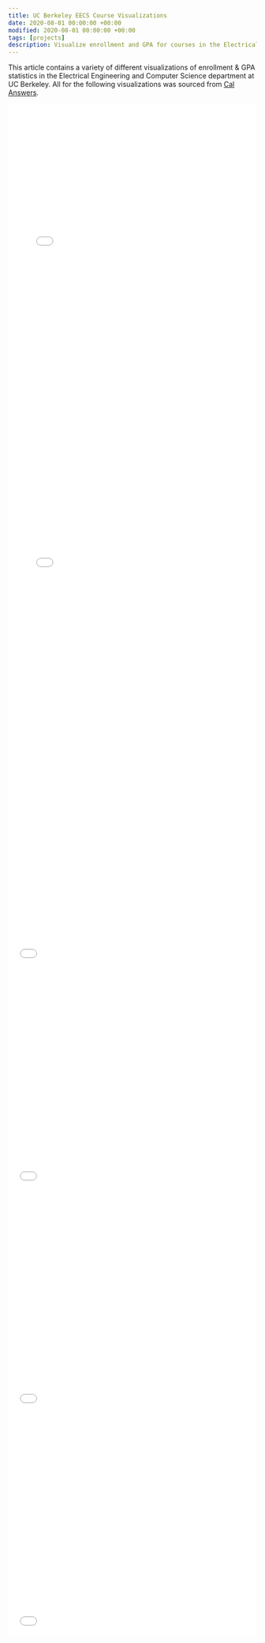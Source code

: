 ```yaml
---
title: UC Berkeley EECS Course Visualizations
date: 2020-08-01 00:00:00 +00:00
modified: 2020-08-01 00:00:00 +00:00
tags: [projects]
description: Visualize enrollment and GPA for courses in the Electrical Engineering & Computer Science department at UC Berkeley.
---
```


This article contains a variety of different visualizations of enrollment & GPA statistics in the Electrical Engineering and Computer Science department at UC Berkeley. All for the following visualizations was sourced from [Cal Answers](https://calanswers.berkeley.edu).





<iframe id="igraph" scrolling="no" style="border:none;" seamless="seamless" src="../../../assets/html/plots/eecs_fall_2019_enrollment.html" height="650" width="100%"></iframe>

<iframe id="igraph" scrolling="no" style="border:none;" seamless="seamless" src="../../../assets/html/plots/eecs_spring_2020_enrollment.html" height="650" width="100%"></iframe>



<iframe id="igraph" scrolling="no" style="border:none;" seamless="seamless" src="../../../assets/html/plots/historical_eecs_ld_fall_enrollment.html" height="450" width="100%"></iframe>

<iframe id="igraph" scrolling="no" style="border:none;" seamless="seamless" src="../../../assets/html/plots/historical_eecs_ld_spring_enrollment.html" height="450" width="100%"></iframe>

<iframe id="igraph" scrolling="no" style="border:none;" seamless="seamless" src="../../../assets/html/plots/historical_eecs_ud_fall_enrollment.html" height="450" width="100%"></iframe>

<iframe id="igraph" scrolling="no" style="border:none;" seamless="seamless" src="../../../assets/html/plots/historical_eecs_ud_spring_enrollment.html" height="450" width="100%"></iframe>


